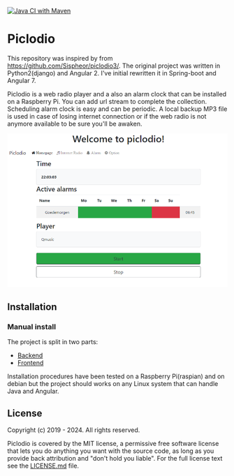 [![Java CI with Maven](https://github.com/strmark/piclodio4/actions/workflows/maven.yml/badge.svg?branch=master)](https://github.com/strmark/piclodio4/actions/workflows/maven.yml)


# Piclodio

This repository was inspired by from https://github.com/Sispheor/piclodio3/.
The original project was written in Python2(django) and Angular 2. I've initial rewritten it in Spring-boot and Angular 7.

Piclodio is a web radio player and a also an alarm clock that can be installed on a Raspberry Pi.
You can add url stream to complete the collection. Scheduling alarm clock is easy and can be periodic.
A local backup MP3 file is used in case of losing internet connection or if the web radio is not anymore available to be sure you'll be awaken.

![piclodio_home](https://github.com/strmark/piclodio4/blob/master/front/images/piclodio_presentation.png)

## Installation

### Manual install
The project is split in two parts:
- [Backend](back/README.md)
- [Frontend](front/README.md)

Installation procedures have been tested on a Raspberry Pi(raspian) and on debian but the project should works on any Linux system that can handle Java and Angular.

## License

Copyright (c) 2019 - 2024. All rights reserved.

Piclodio is covered by the MIT license, a permissive free software license that lets you do anything you want with the source code, as long as you provide back attribution and "don't hold you liable". For the full license text see the [LICENSE.md](LICENSE) file.
